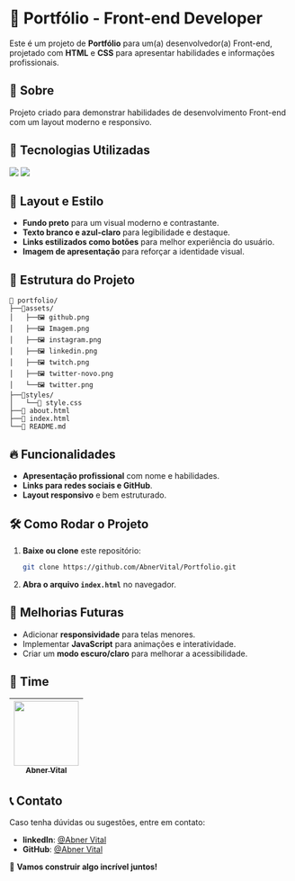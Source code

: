 # 🚀 Portfólio - Front-end Developer

Este é um projeto de **Portfólio** para um(a) desenvolvedor(a) Front-end, projetado com **HTML** e **CSS** para apresentar habilidades e informações profissionais.

## 🔖 Sobre
Projeto criado para demonstrar habilidades de desenvolvimento Front-end com um layout moderno e responsivo.

## 🚀 Tecnologias Utilizadas
<div>
  <img src="https://img.shields.io/badge/HTML5-E34F26?style=for-the-badge&logo=html5&logoColor=white">
  <img src="https://img.shields.io/badge/CSS3-1572B6?style=for-the-badge&logo=css3&logoColor=white">
</div>

## 🎨 Layout e Estilo
- **Fundo preto** para um visual moderno e contrastante.
- **Texto branco e azul-claro** para legibilidade e destaque.
- **Links estilizados como botões** para melhor experiência do usuário.
- **Imagem de apresentação** para reforçar a identidade visual.

## 📂 Estrutura do Projeto
```
📁 portfolio/
├──📁assets/
│   ├──🖼️ github.png
│   ├──🖼️ Imagem.png
│   ├──🖼️ instagram.png
│   ├──🖼️ linkedin.png
│   ├──🖼️ twitch.png
│   ├──🖼️ twitter-novo.png
│   └──🖼️ twitter.png
├──📁styles/
│   └──📄 style.css
├──📄 about.html
├──📄 index.html
└──📄 README.md

```

## 🔥 Funcionalidades
- **Apresentação profissional** com nome e habilidades.
- **Links para redes sociais e GitHub**.
- **Layout responsivo** e bem estruturado.

## 🛠 Como Rodar o Projeto
1. **Baixe ou clone** este repositório:
   ```bash
   git clone https://github.com/AbnerVital/Portfolio.git
   ```
2. **Abra o arquivo `index.html`** no navegador.

## 📌 Melhorias Futuras
- Adicionar **responsividade** para telas menores.
- Implementar **JavaScript** para animações e interatividade.
- Criar um **modo escuro/claro** para melhorar a acessibilidade.

## 👥 Time
|  [<img loading="lazy" src="https://avatars.githubusercontent.com/u/102125924?v=4" width=115><br><sub>Abner Vital</sub>](https://github.com/AbnerVital) |
| :---: |

## 📞 Contato
Caso tenha dúvidas ou sugestões, entre em contato:
- **linkedIn**: [@Abner Vital](https://www.linkedin.com/in/abner-vital-233730141/)
- **GitHub**: [@Abner Vital](https://github.com/AbnerVital)

🚀 **Vamos construir algo incrível juntos!**
